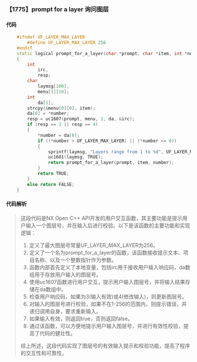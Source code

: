 ### 【1775】prompt for a layer 询问图层

#### 代码

```cpp
    #ifndef UF_LAYER_MAX_LAYER  
        #define UF_LAYER_MAX_LAYER 256  
    #endif  
    static logical prompt_for_a_layer(char *prompt, char *item, int *number)  
    {  
        int  
            irc,  
            resp;  
        char  
            laymsg[100],  
            menu[1][16];  
        int  
            da[1];  
        strcpy(&menu[0][0], item);  
        da[0] = *number;  
        resp = uc1607(prompt, menu, 1, da, &irc);  
        if (resp == 3 || resp == 4)  
        {  
            *number = da[0];  
            if ((*number > UF_LAYER_MAX_LAYER) || (*number <= 0))  
            {  
                sprintf(laymsg, "Layers range from 1 to %d", UF_LAYER_MAX_LAYER);  
                uc1601(laymsg, TRUE);  
                return prompt_for_a_layer(prompt, item, number);  
            }  
            return TRUE;  
        }  
        else return FALSE;  
    }

```

#### 代码解析

> 这段代码是NX Open C++ API开发的用户交互函数，其主要功能是提示用户输入一个图层号，并在输入后进行校验。以下是该函数的主要功能和实现逻辑：
>
> 1. 定义了最大图层号常量UF_LAYER_MAX_LAYER为256。
> 2. 定义了一个名为prompt_for_a_layer的函数，该函数接收提示文本、项目名称、以及一个整数指针作为参数。
> 3. 函数内部首先定义了本地变量，包括irc用于接收用户输入响应码，da数组用于存放用户输入的图层号。
> 4. 使用uc1607函数进行用户交互，提示用户输入图层号，并将输入结果存储在da数组中。
> 5. 检查用户响应码，如果为3(输入有效)或4(修改输入)，则更新图层号。
> 6. 对输入的图层号进行校验，如果不在1-256的范围内，则提示错误，并递归调用自身，要求重新输入。
> 7. 如果输入有效，则返回true，否则返回false。
> 8. 通过该函数，可以方便地提示用户输入图层号，并进行有效性校验，提高了代码的健壮性。
>
> 综上所述，这段代码实现了图层号的有效输入提示和校验功能，提高了程序的交互性和可靠性。
>
